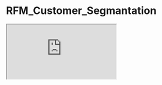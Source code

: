 # RFM_Customer_Segmantation

<iframe src="https://github.com/emreyldzgl/RFM_Customer_Segmantation/blob/main/visualization/pie_chart.html" width="width" height="height"></iframe>
